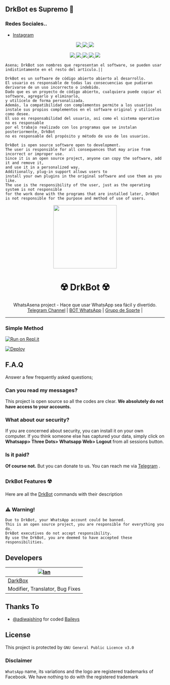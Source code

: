 ## DrkBot es Supremo 💪 
### Redes Sociales..

- [Instagram](https://www.instagram.com/iand_tv)

<p align="center">
  <a href="https://github.com/BotPrivateDrk/WhatsAsenaDuplicated/fork">
    <img src="https://img.shields.io/github/forks/BotPrivateDrk/WhatsAsenaDuplicated?label=Fork&style=social">
  </a>
  <a href="https://github.com/BotPrivateDrk/WhatsAsenaDuplicated/stargazers">
    <img src="https://img.shields.io/github/stars/BotPrivateDrk/WhatsAsenaDuplicated?style=social">
  </a>
  <a href="https://github.com/BotPrivateDrk/WhatsAsenaDuplicated/commits/master">
    <img src="https://img.shields.io/github/commit-activity/m/BotPrivateDrk/WhatsAsenaDuplicated?style=social">
  </a>
</p>

<p align="center">
  <a href="httsp://github.com/BotPrivateDrk/WhatsAsenaDuplicated">
    <img src="https://img.shields.io/github/repo-size/BotPrivateDrk/WhatsAsenaDuplicated?color=purple&label=Peso%20Repositorio&style=plastic">

  </a>
  <a href="https://github.com/BotPrivateDrk/WhatsAsenaDuplicated/blob/master/LICENSE">
    <img src="https://img.shields.io/github/license/BotPrivateDrk/WhatsAsenaDuplicated?color=purple&label=Lisencia&style=plastic">

  </a>
  <a href="https://github.com/BotPrivateDrk/WhatsAsenaDuplicated">
    <img src="https://img.shields.io/github/languages/top/BotPrivateDrk/WhatsAsenaDuplicated?color=purple&label=Javascript&style=plastic">

  </a>
  <a href="https://github.com/BotPrivateDrk">
    <img src="https://img.shields.io/static/v1?label=Author&message=DarkBox&color=purple&style=plastic">

  </a>
  <a href="https://t.me/Dark1522">
    <img src="https://img.shields.io/badge/Telegram-DarkBox-purple&style=plastic">

  </a>
</p>

```
Asena; DrkBot son nombres que representan el software, se pueden usar indistintamente en el resto del artículo.||

DrkBot es un software de código abierto abierto al desarrollo.
El usuario es responsable de todas las consecuencias que pudieran derivarse de un uso incorrecto o indebido.
Dado que es un proyecto de código abierto, cualquiera puede copiar el software, agregarlo y eliminarlo,
y utilícelo de forma personalizada.
Además, la compatibilidad con complementos permite a los usuarios
instale sus propios complementos en el software original y utilícelos como desee.
El uso es responsabilidad del usuario, así como el sistema operativo no es responsable
por el trabajo realizado con los programas que se instalan posteriormente, DrkBot
no es responsable del propósito y método de uso de los usuarios.

DrkBot is open source software open to development.
The user is responsible for all consequences that may arise from incorrect or improper use.
Since it is an open source project, anyone can copy the software, add it and remove it,
and use it in a personalized way.
Additionally, plug-in support allows users to
install your own plugins in the original software and use them as you like.
The use is the responsibility of the user, just as the operating system is not responsible
for the work done with the programs that are installed later, DrkBot
is not responsible for the purpose and method of use of users.
```

<div align="center">
  <img src="https://i.ibb.co/GvXzJSG/20210406-014153.jpg" width="200" height="200">
  <h1>☢️ DrkBot ☢️</h1>
</div>
<p align="center">
    WhatsAsena project - Hace que usar WhatsApp sea fácil y divertido.
    <br>
        <a href="https://t.me/Dark1522">Telegram Channel</a> |
        <a href="http://wa.me/573046793853?text=!alive">BOT WhatsApp</a> |
        <a href="https://chat.whatsapp.com/IeRNuoNY1IQJS8JE02duW8">Grupo de Soprte</a> |
    <br>
</p>

----


### Simple Method
[![Run on Repl.it](https://repl.it/badge/github/DrkBotPublic/WhatsAsenaDuplicated)](https://replit.com/@Darkbox1522/DrkBot-QR)

[![Deploy](https://www.herokucdn.com/deploy/button.svg)](https://heroku.com/deploy?template=https://github.com/DrkBotPublic/WhatsAsenaDuplicated)


## F.A.Q
Answer a few frequently asked questions;
### Can you read my messages?
This project is open source so all the codes are clear. **We absolutely do not have access to your accounts.**

### What about our security?
If you are concerned about security, you can install it on your own computer. If you think someone else has captured your data, simply click on **Whatsapp> Three Dots> Whatsapp Web> Logout** from all sessions button.

### Is it paid?
**Of course not.** But you can donate to us. You can reach me via [Telegram](https://t.me/Dark1522) .


##

### DrkBot Features ☢️

Here are all the [DrkBot](https://gist.github.com/phaticusthiccy/8dfa827a71647e5f659680d75543a748) commands with their description

##

### ⚠️ Warning! 
```
Due to DrkBot, your WhatsApp account could be banned.
This is an open source project, you are responsible for everything you do. 
DrkBot executives do not accept responsibility.
By use the DrkBot, you are deemed to have accepted these responsibilities.
```

## Developers

[![Ian](https://scontent.fbaq6-1.fna.fbcdn.net/v/t1.6435-9/fr/cp0/e15/q65/65597637_888741314830800_5385622731276419072_n.jpg?_nc_cat=111&ccb=1-3&_nc_sid=7aed08&efg=eyJpIjoidCJ9&_nc_ohc=jxotu3Vvdj0AX8BWCf3&_nc_oc=AQn8rDjYlSJQd_lSLOvGk9GqX4fkaqRibslCDU0tg9NBW3Wxr-rVPIDc3_cCgfIHVf4&_nc_ht=scontent.fbaq6-1.fna&tp=14&oh=196f9a6ee008ded756c0b98cc7188c8f&oe=60D01FE1)](#) |
----|
[DarkBox](https://t.me/Dark1522) |
Modifier, Translator, Bug Fixes |

## Thanks To
- [@adiwajshing](https://github.com/adiwajshing) for coded [Baileys](https://github.com/adiwajshing/Baileys)

## License
This project is protected by `GNU General Public Licence v3.0`

### Disclaimer
`WhatsApp` name, its variations and the logo are registered trademarks of Facebook. We have nothing to do with the registered trademark
